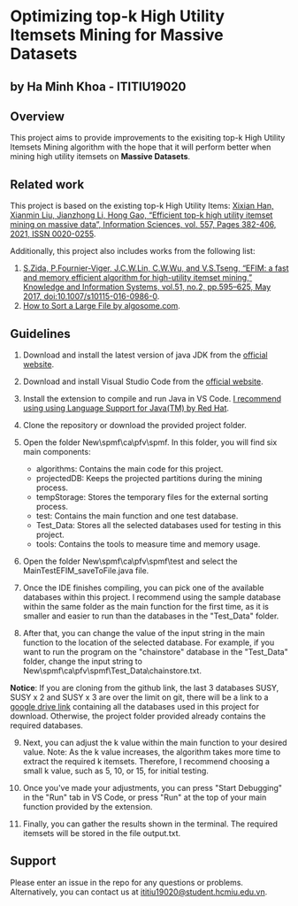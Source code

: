 # Optimizing top-k High Utility Itemsets Mining for Massive Datasets

## by Ha Minh Khoa - ITITIU19020

## Overview

This project aims to provide improvements to the exisiting top-k High Utility Itemsets Mining algorithm with the hope that it will perform better when mining high utility itemsets on **Massive Datasets**.

## Related work

This project is based on the existing top-k High Utility Items: [Xixian Han, Xianmin Liu, Jianzhong Li, Hong Gao, “Efficient top-k high utility itemset mining on massive data”, Information Sciences, vol. 557, Pages 382-406, 2021, ISSN 0020-0255](https://www.sciencedirect.com/science/article/abs/pii/S0020025520307921).

Additionally, this project also includes works from the following list:

1. [S.Zida, P.Fournier-Viger, J.C.W.Lin, C.W.Wu, and V.S.Tseng, “EFIM: a fast and memory efficient algorithm for high-utility itemset mining,” Knowledge and Information Systems, vol.51, no.2, pp.595–625, May 2017, doi:10.1007/s10115-016-0986-0](https://www.philippe-fournier-viger.com/spmf/MICAI2015_EFIM_High_Utility_Itemset_Mining.pdf).
2. [How to Sort a Large File by algosome.com](https://www.algosome.com/articles/how-to-sort-large-file.html).

## Guidelines

1. Download and install the latest version of java JDK from the [official website](https://www.oracle.com/java/technologies/downloads/).

2. Download and install Visual Studio Code from the [official website](https://code.visualstudio.com/download).

3. Install the extension to compile and run Java in VS Code. [I recommend using using Language Support for Java(TM) by Red Hat](https://marketplace.visualstudio.com/items?itemName=redhat.java).

4. Clone the repository or download the provided project folder.

5. Open the folder New\spmf\ca\pfv\spmf. In this folder, you will find six main components:

   - algorithms: Contains the main code for this project.
   - projectedDB: Keeps the projected partitions during the mining process.
   - tempStorage: Stores the temporary files for the external sorting process.
   - test: Contains the main function and one test database.
   - Test_Data: Stores all the selected databases used for testing in this project.
   - tools: Contains the tools to measure time and memory usage.

6. Open the folder New\spmf\ca\pfv\spmf\test and select the MainTestEFIM_saveToFile.java file.

7. Once the IDE finishes compiling, you can pick one of the available databases within this project. I recommend using the sample database within the same folder as the main function for the first time, as it is smaller and easier to run than the databases in the "Test_Data" folder.

8. After that, you can change the value of the input string in the main function to the location of the selected database. For example, if you want to run the program on the "chainstore" database in the "Test_Data" folder, change the input string to New\\spmf\\ca\\pfv\\spmf\\Test_Data\\chainstore.txt.

**Notice**: If you are cloning from the github link, the last 3 databases SUSY, SUSY x 2 and SUSY x 3 are over the limit on git, there will be a link to a [google drive link](https://drive.google.com/file/d/1rbUZB0a2vVpI9uqD8JEiCcg5FpVcyesb/view?usp=sharing) containing all the databases used in this project for download. Otherwise, the project folder provided already contains the required databases.

9. Next, you can adjust the k value within the main function to your desired value. Note: As the k value increases, the algorithm takes more time to extract the required k itemsets. Therefore, I recommend choosing a small k value, such as 5, 10, or 15, for initial testing.

10. Once you've made your adjustments, you can press "Start Debugging" in the "Run" tab in VS Code, or press "Run" at the top of your main function provided by the extension.

11. Finally, you can gather the results shown in the terminal. The required itemsets will be stored in the file output.txt.

## Support

Please enter an issue in the repo for any questions or problems.
Alternatively, you can contact us at ititiu19020@student.hcmiu.edu.vn.
